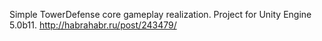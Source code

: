 Simple TowerDefense core gameplay realization. Project for Unity Engine 5.0b11.
http://habrahabr.ru/post/243479/